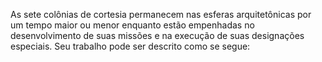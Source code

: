 ﻿As sete colônias de cortesia permanecem nas esferas arquitetônicas por um tempo maior ou menor enquanto estão empenhadas no desenvolvimento de suas missões e na execução de suas designações especiais. Seu trabalho pode ser descrito como se segue: